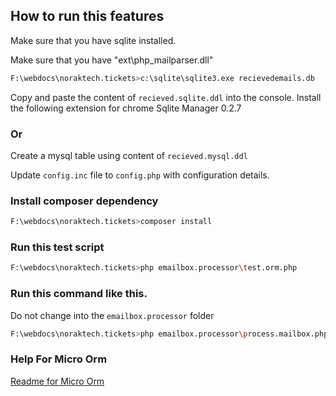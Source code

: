## How to run this features

Make sure that you have sqlite installed.

Make sure that you have "ext\php_mailparser.dll"


```bash
F:\webdocs\noraktech.tickets>c:\sqlite\sqlite3.exe recievedemails.db
```
Copy and paste the content of `recieved.sqlite.ddl` into the console.
Install the following extension for chrome Sqlite Manager 0.2.7

### Or 

Create a mysql table using content of `recieved.mysql.ddl` 

Update `config.inc` file to `config.php` with configuration details.


### Install composer dependency
```bash
F:\webdocs\noraktech.tickets>composer install
```


### Run this test script
```bash
F:\webdocs\noraktech.tickets>php emailbox.processor\test.orm.php
```


### Run this command like this.
Do not change into the `emailbox.processor` folder
```bash
F:\webdocs\noraktech.tickets>php emailbox.processor\process.mailbox.php
```
### Help For Micro Orm
[Readme for Micro Orm](https://opensource.byjg.com/micro-orm)
